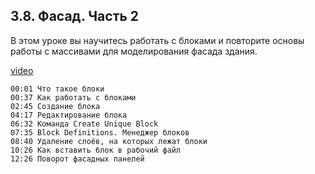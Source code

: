 ## 3.8. Фасад. Часть 2

В этом уроке вы научитесь работать с блоками и повторите основы работы с массивами для моделирования фасада здания.

[video](https://player.softculture.cc/embed/online/RHN/RHN_72.15.06_L3-8_Facade_Array)

``` chapters
00:01 Что такое блоки
00:37 Как работать с блоками
02:45 Создание блока
04:17 Редактирование блока
06:32 Команда Create Unique Block
07:35 Block Definitions. Менеджер блоков
08:40 Удаление слоёв, на которых лежат блоки
10:26 Как вставить блок в рабочий файл
12:26 Поворот фасадных панелей
```